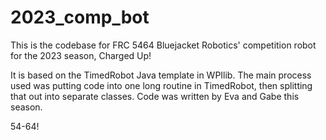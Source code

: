# 2023_comp_bot

This is the codebase for FRC 5464 Bluejacket Robotics' competition robot for the 2023 season, Charged Up!

It is based on the TimedRobot Java template in WPIlib. 
The main process used was putting code into one long routine in TimedRobot, then splitting that out into separate classes.
Code was written by Eva and Gabe this season.

54-64!
